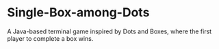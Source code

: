 # Single-Box-among-Dots
A Java-based terminal game inspired by Dots and Boxes, where the first player to complete a box wins.
